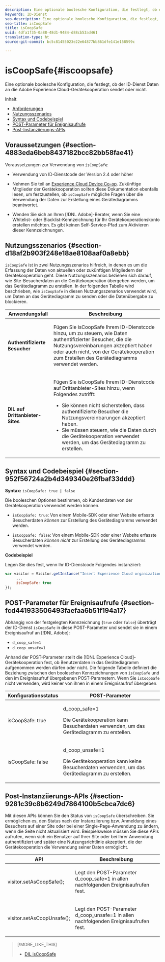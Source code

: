 ```yaml
---
description: Eine optionale boolesche Konfiguration, die festlegt, ob der ID-Dienst Daten an die Adobe Experience Cloud-Gerätekooperation sendet oder nicht.
keywords: ID-Dienst
seo-description: Eine optionale boolesche Konfiguration, die festlegt, ob der ID-Dienst Daten an die Adobe Experience Cloud-Gerätekooperation sendet oder nicht.
seo-title: isCoopSafe
title: isCoopSafe
uuid: 4dfa1f35-0a88-48d1-9484-d88cb53ad461
translation-type: ht
source-git-commit: bc5c81455023e22e64877bb861dfe141e158599c

---
```



# isCoopSafe{#iscoopsafe}

Eine optionale boolesche Konfiguration, die festlegt, ob der ID-Dienst Daten an die Adobe Experience Cloud-Gerätekooperation sendet oder nicht.

Inhalt:

<ul class="simplelist"> 
 <li> <a href="../../library/function-vars/coopsafe.md#section-4883eda6beb8437182bcc82bb58fae41" format="dita" scope="local"> Anforderungen </a> </li> 
 <li> <a href="../../library/function-vars/coopsafe.md#section-d18af2b903f248e18ae8108aaf0a8ebb" format="dita" scope="local"> Nutzungsszenarios </a> </li> 
 <li> <a href="../../library/function-vars/coopsafe.md#section-952f56724a2b4d349340e26fbaf33ddd" format="dita" scope="local"> Syntax und Codebeispiel </a> </li> 
 <li> <a href="../../library/function-vars/coopsafe.md#section-fcd441933506493faefaa6b51f194a17" format="dita" scope="local"> POST-Parameter für Ereignisaufrufe </a> </li> 
 <li> <a href="../../library/function-vars/coopsafe.md#section-9281c39c8b6249d7864100b5cbca7dc6" format="dita" scope="local"> Post-Instanziierungs-APIs </a> </li> 
</ul>

## Voraussetzungen {#section-4883eda6beb8437182bcc82bb58fae41}

Voraussetzungen zur Verwendung von `isCoopSafe`:

* Verwendung von ID-Dienstcode der Version 2.4 oder höher
* Nehmen Sie teil an [Experience Cloud Device Co-op](https://marketing.adobe.com/resources/help/de_DE/mcdc/). Zukünftige Mitglieder der Gerätekooperation sollten diese Dokumentation ebenfalls lesen, um festzustellen, ob `isCoopSafe` mögliche Fragen über die Verwendung der Daten zur Erstellung eines Gerätediagramms beantwortet.

* Wenden Sie sich an Ihren [!DNL Adobe]-Berater, wenn Sie eine Whitelist- oder Blacklist-Kennzeichnung für Ihr Gerätekooperationskonto erstellen möchten. Es gibt keinen Self-Service-Pfad zum Aktivieren dieser Kennzeichnungen.

## Nutzungsszenarios {#section-d18af2b903f248e18ae8108aaf0a8ebb}

`isCoopSafe` ist in zwei Nutzungsszenarios hilfreich, in denen es um die Erfassung der Daten von aktuellen oder zukünftigen Mitgliedern der Gerätekooperation geht. Diese Nutzungsszenarios beziehen sich darauf, wie Site-Besucherdaten an die Gerätekooperation übergeben werden, um das Gerätediagramm zu erstellen. In der folgenden Tabelle wird beschrieben, wie `isCoopSafe` in diesen Nutzungsszenarios verwendet wird, um Daten an das Gerätediagramm zu senden oder die Datenübergabe zu blockieren.

<table id="table_A24C63D2A21F47EDBAC8FA5E7BE888D8"> 
 <thead> 
  <tr> 
   <th colname="col1" class="entry"> Anwendungsfall </th> 
   <th colname="col2" class="entry"> Beschreibung </th> 
  </tr> 
 </thead>
 <tbody> 
  <tr> 
   <td colname="col1"> <p> <b>Authentifizierte Besucher</b> </p> </td> 
   <td colname="col2"> <p>Fügen Sie <span class="codeph">isCoopSafe</span> Ihrem ID-Dienstcode hinzu, um zu steuern, wie Daten authentifizierter Besucher, die die Nutzungsvereinbarungen akzeptiert haben oder auch nicht, von der Gerätekooperation zum Erstellen des Gerätediagramms verwendet werden. </p> </td> 
  </tr> 
  <tr> 
   <td colname="col1"> <p> <b>DIL auf Drittanbieter-Sites</b> </p> </td> 
   <td colname="col2"> <p>Fügen Sie <span class="codeph">isCoopSafe</span> Ihrem ID-Dienstcode auf Drittanbieter-Sites hinzu, wenn Folgendes zutrifft: </p> <p> 
     <ul id="ul_C27BB26510314834A2A7CD99D46DA4AC"> 
      <li id="li_4E6AE574F18646F09C0CF4553EEA1A9E">Sie können nicht sicherstellen, dass authentifizierte Besucher die Nutzungsvereinbarungen akzeptiert haben. </li> 
      <li id="li_26D0561BF32B4278B0A6B5082C17FED8">Sie müssen steuern, wie die Daten durch die Gerätekooperation verwendet werden, um das Gerätediagramm zu erstellen. </li> 
     </ul> </p> </td> 
  </tr> 
 </tbody> 
</table>

## Syntax und Codebeispiel {#section-952f56724a2b4d349340e26fbaf33ddd}

**Syntax:** `isCoopSafe: true | false`

Die booleschen Optionen bestimmen, ob Kundendaten von der Gerätekooperation verwendet werden können.

* `isCoopSafe: true`: Von einem Mobile-SDK oder einer Website erfasste Besucherdaten *können* zur Erstellung des Gerätediagramms verwendet werden.

* `isCoopSafe: false`: Von einem Mobile-SDK oder einer Website erfasste Besucherdaten *können nicht* zur Erstellung des Gerätediagramms verwendet werden.

**Codebeispiel**

Legen Sie dies fest, wenn Ihr ID-Dienstcode Folgendes instanziiert:

```js
var visitor = Visitor.getInstance("Insert Experience Cloud organization ID here",{ 
     ... 
     isCoopSafe: true 
});
```

## POST-Parameter für Ereignisaufrufe  {#section-fcd441933506493faefaa6b51f194a17}

Abhängig von der festgelegten Kennzeichnung (`true` oder `false`) überträgt der ID-Dienst `isCoopSafe` in diese POST-Parameter und sendet sie in einem Ereignisaufruf an [!DNL Adobe]:

* `d_coop_safe=1`
* `d_coop_unsafe=1`

Anhand der POST-Parameter stellt die [!DNL Experience Cloud]-Gerätekooperation fest, ob Benutzerdaten in das Gerätediagramm aufgenommen werden dürfen oder nicht. Die folgende Tabelle definiert die Beziehung zwischen den booleschen Kennzeichnungen von `isCoopSafe` und den im Ereignisaufruf übergebenen POST-Parametern. Wenn Sie `isCoopSafe` nicht verwenden, wird keiner von ihnen in einem Ereignisaufruf übergeben.

<table id="table_0A544534CA904F4D9836A34B8C1EACBB"> 
 <thead> 
  <tr> 
   <th colname="col1" class="entry"> Konfigurationsstatus </th> 
   <th colname="col2" class="entry"> POST-Parameter </th> 
  </tr> 
 </thead>
 <tbody> 
  <tr> 
   <td colname="col1"> <p> <span class="codeph"> isCoopSafe: true </span> </p> </td> 
   <td colname="col2"> <p> <span class="codeph"> d_coop_safe=1 </span> </p> <p>Die Gerätekooperation kann Besucherdaten verwenden, um das Gerätediagramm zu erstellen. </p> </td> 
  </tr> 
  <tr> 
   <td colname="col1"> <p> <span class="codeph"> isCoopSafe: false </span> </p> </td> 
   <td colname="col2"> <p> <span class="codeph"> d_coop_unsafe=1 </span> </p> <p>Die Gerätekooperation kann keine Besucherdaten verwenden, um das Gerätediagramm zu erstellen. </p> </td> 
  </tr> 
 </tbody> 
</table>

## Post-Instanziierungs-APIs  {#section-9281c39c8b6249d7864100b5cbca7dc6}

Mit diesen APIs können Sie den Status von `isCoopSafe` überschreiben. Sie ermöglichen es, den Status nach der Instanziierung bzw. Anmeldung eines Besuchers auf einer Site oder bei einer Single-Page-Anwendung zu ändern, wenn die Seite nicht aktualisiert wird. Beispielsweise müssen Sie diese APIs aufrufen, wenn sich ein Benutzer auf Ihrer Site oder bei Ihrer Anwendung authentifiziert und später eine Nutzungsrichtlinie akzeptiert, die der Gerätekooperation die Verwendung seiner Daten ermöglicht.

<table id="table_BAA96B1F82BE48C3A61A1AF1367BA45C"> 
 <thead> 
  <tr> 
   <th colname="col1" class="entry"> API </th> 
   <th colname="col2" class="entry"> Beschreibung </th> 
  </tr> 
 </thead>
 <tbody> 
  <tr> 
   <td colname="col1"> <p> <span class="codeph"> visitor.setAsCoopSafe(); </span> </p> </td> 
   <td colname="col2"> <p>Legt den POST-Parameter <span class="codeph">d_coop_safe=1</span> in allen nachfolgenden Ereignisaufrufen fest. </p> </td> 
  </tr> 
  <tr> 
   <td colname="col1"> <p> <span class="codeph"> visitor.setAsCoopUnsafe(); </span> </p> </td> 
   <td colname="col2"> <p>Legt den POST-Parameter <span class="codeph">d_coop_unsafe=1</span> in allen nachfolgenden Ereignisaufrufen fest. </p> </td> 
  </tr> 
 </tbody> 
</table>

<!--
Wiki page https://wiki.corp.adobe.com/x/RCfFTg
-->

>[!MORE_LIKE_THIS]
>
>* [DIL isCoopSafe](https://marketing.adobe.com/resources/help/en_US/aam/dil-coopsafe.html)

